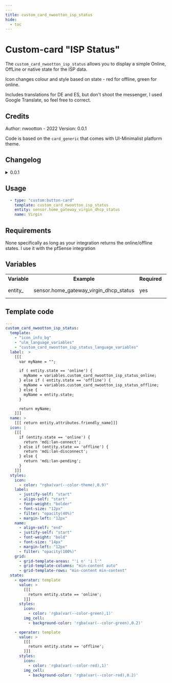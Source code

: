 ```yaml
---
---
title: custom_card_nwootton_isp_status
hide:
  - toc
---
```

<!-- markdownlint-disable MD046 -->

# Custom-card "ISP Status"

The `custom_card_nwootton_isp_status` allows you to display a simple Online, OffLine or native state for the ISP data.

Icon changes colour and style based on state - red for offline, green for online.

Includes translations for DE and ES, but don't shoot the messenger, I used Google Translate, so feel free to correct.

## Credits

Author: nwootton - 2022
Version: 0.0.1

Code is based on the `card_generic` that comes with UI-Minimalist platform theme.
## Changelog

<details>
<summary>0.0.1</summary>
Initial release
</details>


## Usage

```yaml
  - type: "custom:button-card"
    template: custom_card_nwootton_isp_status
    entity: sensor.home_gateway_virgin_dhcp_status
    name: Virgin
```


## Requirements

None specifically as long as your integration returns the online/offline states. I use it with the pfSense integration

## Variables

<table>
<tr>
<th>Variable</th>
<th>Example</th>
<th>Required</th>
<th>Explanation</th>
</tr>
<tr>
<td>entity_</td>
<td>sensor.home_gateway_virgin_dhcp_status</td>
<td>yes</td>
<td>Your ISP status</td>
</tr>
</table>

## Template code

```yaml
---
custom_card_nwootton_isp_status:
  template:
    - "icon_info_bg"
    - "ulm_language_variables"
    - "custom_card_nwootton_isp_status_language_variables"
  label:  >
    [[[
      var myName = "";

      if ( entity.state == 'online') {
        myName = variables.custom_card_nwootton_isp_status_online;
      } else if ( entity.state == 'offline') {
        myName = variables.custom_card_nwootton_isp_status_offline;
      } else {
        myName = entity.state;
      }

      return myName;
    ]]]
  name: >
    [[[ return entity.attributes.friendly_name]]]
  icon: |
    [[[
      if (entity.state == 'online') {
        return 'mdi:lan-connect';
      } else if (entity.state == 'offline') {
        return 'mdi:lan-disconnect';
      } else {
        return 'mdi:lan-pending';
      }
    ]]]
  styles:
    icon:
      - color: "rgba(var(--color-theme),0.9)"
    label:
      - justify-self: "start"
      - align-self: "start"
      - font-weight: "bolder"
      - font-size: "12px"
      - filter: "opacity(40%)"
      - margin-left: "12px"
    name:
      - align-self: "end"
      - justify-self: "start"
      - font-weight: "bold"
      - font-size: "14px"
      - margin-left: "12px"
      - filter: "opacity(100%)"
    grid:
      - grid-template-areas: "'i n' 'i l'"
      - grid-template-columns: "min-content auto"
      - grid-template-rows: "min-content min-content"
  state:
    - operator: template
      value: >
        [[[
          return entity.state == 'online';
        ]]]
      styles:
        icon:
          - color: 'rgba(var(--color-green),1)'
        img_cell:
          - background-color: 'rgba(var(--color-green),0.2)'

    - operator: template
      value: >
        [[[
          return entity.state == 'offline';
        ]]]
      styles:
        icon:
          - color: 'rgba(var(--color-red),1)'
        img_cell:
          - background-color: 'rgba(var(--color-red),0.2)'


```